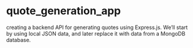 # quote_generation_app
creating a backend API for generating quotes using Express.js. We’ll start by using local JSON data, and later replace it with data from a MongoDB database.
